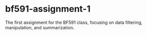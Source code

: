 # bf591-assignment-1
The first assignment for the BF591 class, focusing on data filtering,
manipulation, and summarization.
